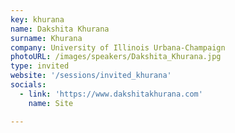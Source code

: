 ```yaml
---
key: khurana
name: Dakshita Khurana
surname: Khurana
company: University of Illinois Urbana-Champaign
photoURL: /images/speakers/Dakshita_Khurana.jpg
type: invited
website: '/sessions/invited_khurana'
socials:
  - link: 'https://www.dakshitakhurana.com'
    name: Site

---
```

